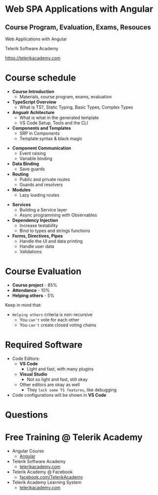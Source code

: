 <!-- section start -->
<!-- attr: { showInPresentation:true, hasScriptWrapper:true, class:"slide-title" } -->
# Web SPA Applications with Angular
## Course Program, Evaluation, Exams, Resouces

<aside class="signature">
    <p class="signature-course">Web Applications with Angular</p>
    <p class="signature-initiative">Telerik Software Academy</p>
    <a href="https://telerikacademy.com" class="signature-link" target="_blank">https://telerikacademy.com</a>
</aside>

<!-- section start -->
<!-- attr: { hasScriptWrapper:true, class:"slide-section", showInPresentation:true } -->
<!-- # Course Curriculum
## Covered topics and lectures -->

<!-- attr: { hasScriptWrapper:true, style:"font-size:0.9em" } -->
# Course schedule
- **Course Introduction**
    - Materials, course program, exams, evaluation
- **TypeScript Overview**
    - What is TS?, Static Typing, Basic Types, Complex Types
- **Angualr Achitecture**
    - What is what in the generated template
    - VS Code Setup, Tools and the CLI
- **Components and Templates**
    - SRP in Components
    - Template syntax & black magic

<!-- attr: { hasScriptWrapper:true, style:"font-size:0.9em", showInPresentation:true } -->
<!-- # Course schedule -->
- **Component Communication**
    - Event raising
    - Variable binding
- **Data Binding**
    - Save guards
- **Routing**
    - Public and private routes
    - Guards and resolvers
- **Modules**
    - Lazy loading routes

<!-- attr: { hasScriptWrapper:true, style:"font-size:0.9em", showInPresentation:true } -->
<!-- # Course schedule -->
- **Services**
    - Building a Service layer
    - Async programming with Observables
- **Dependency Injection**
    - Increase testability
    - Bind to types and strings functions
- **Forms, Directives, Pipes**
    - Handle the UI and data printing
    - Handle user data
    - Validations

<!-- section start -->
<!-- attr: { hasScriptWrapper:true, class:"slide-section", showInPresentation:true } -->
<!-- # Course Evaluation

<!-- attr: { hasScriptWrapper:true, style:"font-size: 50px" } -->
# Course Evaluation
- **Course project** - 85%
- **Attendance** - 10%
- **Helping others** - 5%

Keep in mind that:

- `Helping others` criteria is non-recursive
    - You `can't` vote for each other
    - You `can't` create closed voting chains

<!-- section start -->
<!-- attr: { hasScriptWrapper:true, class:"slide-section", showInPresentation:true } -->
<!-- # Resources
## Web resources, software, tools -->

<!-- attr: { hasScriptWrapper:true, style:"font-size: 43px" } -->
# Required Software
- Code Editors:
    - **VS Code**
        - Light and fast, with many plugins
    - **Visual Studio**
        - Not so light and fast, still okay
    - Other editors are okay as well
        - They `lack some TS features`, like debugging
- Code configurations will be shown in **VS Code**

<!-- section start -->
<!-- attr: {id: 'questions', class: 'slide-section', hasScriptWrapper:true} -->

# Questions
<!-- <img class="slide-image" showInPresentation="true"  src="imgs/questions.jpg" style="height:40%; left:30%; top:30 border-radius: 10px;" /> -->


<!-- attr: { showInPresentation: true, hasScriptWrapper: true} -->
# Free Training @ Telerik Academy

- Angular Course
  - [Angular](http://academy.telerik.com/student-courses/web-design-and-ui/spa-applications-with-angular/about)
- Telerik Software Academy
  - [telerikacademy.com](https://telerikacademy.com)
- Telerik Academy @ Facebook
  - [facebook.com/TelerikAcademy](https://facebook.com/TelerikAcademy)
- Telerik Academy Learning System
  - [telerikacademy.com](https://telerikacademy.com)

